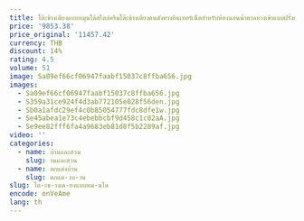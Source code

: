```yaml
---
title: โต๊ะข้างเตียงแบบหมุนได้สไตล์ครีมโต๊ะข้างเตียงคนดังทางอินเทอร์เน็ตสำหรับห้องนอนน้ำตาลทางเข้าแบบฝรั่งเศสขนาดเล็ก
price: '9853.38'
price_original: '11457.42'
currency: THB
discount: 14%
rating: 4.5
volume: 51
image: Sa09ef66cf06947faabf15037c8ffba656.jpg
images:
  - Sa09ef66cf06947faabf15037c8ffba656.jpg
  - S359a31ce924f4d3ab772105e028f56den.jpg
  - Sb0a1afdc29ef4c0b85054777fdc8dfe1w.jpg
  - Se45abea1e73c4ebebbcbf9d458c1c02aA.jpg
  - Se9ee82fff6fa4a9683eb81d8f5b2289af.jpg
video: ''
categories:
  - name: บ้านและสวน
    slug: านและสวน
  - name: ตกแต่งบ้าน
    slug: ตกแต-งบ-าน
slug: โต-ะข-างเต-ยงแบบหม-นได
encode: onVeAme
lang: th
---
```

  